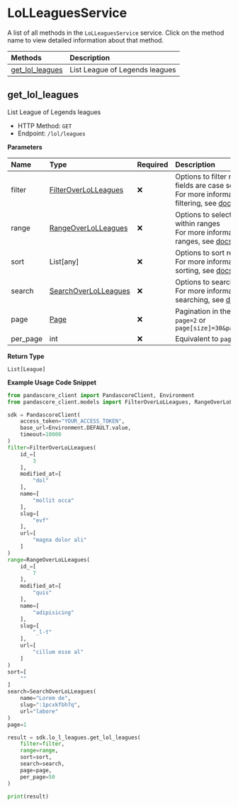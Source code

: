 # LoLLeaguesService

A list of all methods in the `LoLLeaguesService` service. Click on the method name to view detailed information about that method.

| Methods                             | Description                    |
| :---------------------------------- | :----------------------------- |
| [get_lol_leagues](#get_lol_leagues) | List League of Legends leagues |

## get_lol_leagues

List League of Legends leagues

- HTTP Method: `GET`
- Endpoint: `/lol/leagues`

**Parameters**

| Name     | Type                                                      | Required | Description                                                                                                                                         |
| :------- | :-------------------------------------------------------- | :------- | :-------------------------------------------------------------------------------------------------------------------------------------------------- |
| filter   | [FilterOverLoLLeagues](../models/FilterOverLoLLeagues.md) | ❌       | Options to filter results. String fields are case sensitive <br/>For more information on filtering, see [docs](/docs/filtering-and-sorting#filter). |
| range    | [RangeOverLoLLeagues](../models/RangeOverLoLLeagues.md)   | ❌       | Options to select results within ranges <br/>For more information on ranges, see [docs](/docs/filtering-and-sorting#range).                         |
| sort     | List[any]                                                 | ❌       | Options to sort results <br/>For more information on sorting, see [docs](/docs/filtering-and-sorting#sort).                                         |
| search   | [SearchOverLoLLeagues](../models/SearchOverLoLLeagues.md) | ❌       | Options to search results <br/>For more information on searching, see [docs](/docs/filtering-and-sorting#search).                                   |
| page     | [Page](../models/Page.md)                                 | ❌       | Pagination in the form of `page=2` or `page[size]=30&page[number]=2`                                                                                |
| per_page | int                                                       | ❌       | Equivalent to `page[size]`                                                                                                                          |

**Return Type**

`List[League]`

**Example Usage Code Snippet**

```python
from pandascore_client import PandascoreClient, Environment
from pandascore_client.models import FilterOverLoLLeagues, RangeOverLoLLeagues, SearchOverLoLLeagues

sdk = PandascoreClient(
    access_token="YOUR_ACCESS_TOKEN",
    base_url=Environment.DEFAULT.value,
    timeout=10000
)
filter=FilterOverLoLLeagues(
    id_=[
        3
    ],
    modified_at=[
        "dol"
    ],
    name=[
        "mollit occa"
    ],
    slug=[
        "evf"
    ],
    url=[
        "magna dolor ali"
    ]
)
range=RangeOverLoLLeagues(
    id_=[
        7
    ],
    modified_at=[
        "quis"
    ],
    name=[
        "adipisicing"
    ],
    slug=[
        "_l-t"
    ],
    url=[
        "cillum esse al"
    ]
)
sort=[
    ""
]
search=SearchOverLoLLeagues(
    name="Lorem de",
    slug=":1pcxkfbh7q",
    url="labore"
)
page=1

result = sdk.lo_l_leagues.get_lol_leagues(
    filter=filter,
    range=range,
    sort=sort,
    search=search,
    page=page,
    per_page=50
)

print(result)
```

<!-- This file was generated by liblab | https://liblab.com/ -->
